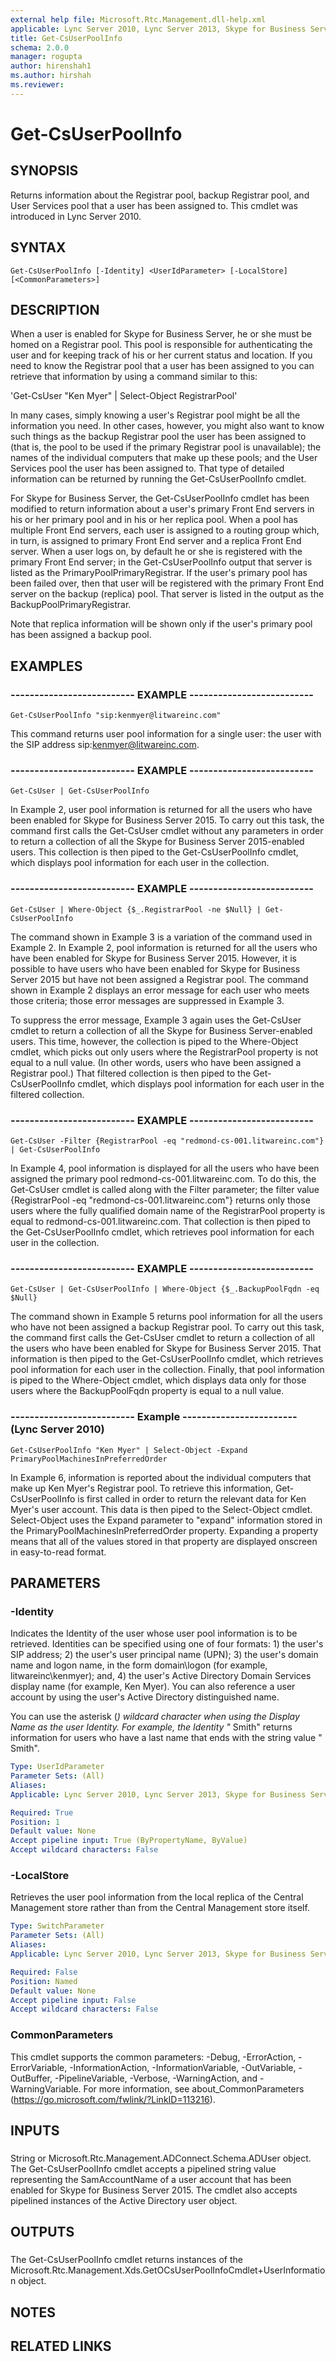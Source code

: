 ```yaml
---
external help file: Microsoft.Rtc.Management.dll-help.xml
applicable: Lync Server 2010, Lync Server 2013, Skype for Business Server 2015, Skype for Business Server 2019
title: Get-CsUserPoolInfo
schema: 2.0.0
manager: rogupta
author: hirenshah1
ms.author: hirshah
ms.reviewer:
---
```


# Get-CsUserPoolInfo

## SYNOPSIS
Returns information about the Registrar pool, backup Registrar pool, and User Services pool that a user has been assigned to.
This cmdlet was introduced in Lync Server 2010.



## SYNTAX

```
Get-CsUserPoolInfo [-Identity] <UserIdParameter> [-LocalStore] [<CommonParameters>]
```

## DESCRIPTION

When a user is enabled for Skype for Business Server, he or she must be homed on a Registrar pool.
This pool is responsible for authenticating the user and for keeping track of his or her current status and location.
If you need to know the Registrar pool that a user has been assigned to you can retrieve that information by using a command similar to this:

'Get-CsUser "Ken Myer" | Select-Object RegistrarPool'

In many cases, simply knowing a user's Registrar pool might be all the information you need.
In other cases, however, you might also want to know such things as the backup Registrar pool the user has been assigned to (that is, the pool to be used if the primary Registrar pool is unavailable); the names of the individual computers that make up these pools; and the User Services pool the user has been assigned to.
That type of detailed information can be returned by running the Get-CsUserPoolInfo cmdlet.

For Skype for Business Server, the Get-CsUserPoolInfo cmdlet has been modified to return information about a user's primary Front End servers in his or her primary pool and in his or her replica pool.
When a pool has multiple Front End servers, each user is assigned to a routing group which, in turn, is assigned to primary Front End server and a replica Front End server.
When a user logs on, by default he or she is registered with the primary Front End server; in the Get-CsUserPoolInfo output that server is listed as the PrimaryPoolPrimaryRegistrar.
If the user's primary pool has been failed over, then that user will be registered with the primary Front End server on the backup (replica) pool.
That server is listed in the output as the BackupPoolPrimaryRegistrar.

Note that replica information will be shown only if the user's primary pool has been assigned a backup pool.


## EXAMPLES


### -------------------------- EXAMPLE -------------------------- 
```
Get-CsUserPoolInfo "sip:kenmyer@litwareinc.com"
```
This command returns user pool information for a single user: the user with the SIP address sip:kenmyer@litwareinc.com.

### -------------------------- EXAMPLE -------------------------- 
```
Get-CsUser | Get-CsUserPoolInfo
```

In Example 2, user pool information is returned for all the users who have been enabled for Skype for Business Server 2015.
To carry out this task, the command first calls the Get-CsUser cmdlet without any parameters in order to return a collection of all the Skype for Business Server 2015-enabled users.
This collection is then piped to the Get-CsUserPoolInfo cmdlet, which displays pool information for each user in the collection.

### -------------------------- EXAMPLE -------------------------- 
```
Get-CsUser | Where-Object {$_.RegistrarPool -ne $Null} | Get-CsUserPoolInfo
```

The command shown in Example 3 is a variation of the command used in Example 2.
In Example 2, pool information is returned for all the users who have been enabled for Skype for Business Server 2015.
However, it is possible to have users who have been enabled for Skype for Business Server 2015 but have not been assigned a Registrar pool.
The command shown in Example 2 displays an error message for each user who meets those criteria; those error messages are suppressed in Example 3.

To suppress the error message, Example 3 again uses the Get-CsUser cmdlet to return a collection of all the Skype for Business Server-enabled users.
This time, however, the collection is piped to the Where-Object cmdlet, which picks out only users where the RegistrarPool property is not equal to a null value.
(In other words, users who have been assigned a Registrar pool.) That filtered collection is then piped to the Get-CsUserPoolInfo cmdlet, which displays pool information for each user in the filtered collection.

### -------------------------- EXAMPLE -------------------------- 
```
Get-CsUser -Filter {RegistrarPool -eq "redmond-cs-001.litwareinc.com"} | Get-CsUserPoolInfo
```

In Example 4, pool information is displayed for all the users who have been assigned the primary pool redmond-cs-001.litwareinc.com.
To do this, the Get-CsUser cmdlet is called along with the Filter parameter; the filter value {RegistrarPool -eq "redmond-cs-001.litwareinc.com"} returns only those users where the fully qualified domain name of the RegistrarPool property is equal to redmond-cs-001.litwareinc.com.
That collection is then piped to the Get-CsUserPoolInfo cmdlet, which retrieves pool information for each user in the collection.


### -------------------------- EXAMPLE -------------------------- 
```
Get-CsUser | Get-CsUserPoolInfo | Where-Object {$_.BackupPoolFqdn -eq $Null}
```

The command shown in Example 5 returns pool information for all the users who have not been assigned a backup Registrar pool.
To carry out this task, the command first calls the Get-CsUser cmdlet to return a collection of all the users who have been enabled for Skype for Business Server 2015.
That information is then piped to the Get-CsUserPoolInfo cmdlet, which retrieves pool information for each user in the collection.
Finally, that pool information is piped to the Where-Object cmdlet, which displays data only for those users where the BackupPoolFqdn property is equal to a null value.

### -------------------------- Example ------------------------ (Lync Server 2010)
```
Get-CsUserPoolInfo "Ken Myer" | Select-Object -Expand PrimaryPoolMachinesInPreferredOrder
```

In Example 6, information is reported about the individual computers that make up Ken Myer's Registrar pool.
To retrieve this information, Get-CsUserPoolInfo is first called in order to return the relevant data for Ken Myer's user account.
This data is then piped to the Select-Object cmdlet.
Select-Object uses the Expand parameter to "expand" information stored in the PrimaryPoolMachinesInPreferredOrder property.
Expanding a property means that all of the values stored in that property are displayed onscreen in easy-to-read format.

## PARAMETERS

### -Identity
Indicates the Identity of the user whose user pool information is to be retrieved.
Identities can be specified using one of four formats: 1) the user's SIP address; 2) the user's user principal name (UPN); 3) the user's domain name and logon name, in the form domain\logon (for example, litwareinc\kenmyer); and, 4) the user's Active Directory Domain Services display name (for example, Ken Myer).
You can also reference a user account by using the user's Active Directory distinguished name.

You can use the asterisk (*) wildcard character when using the Display Name as the user Identity.
For example, the Identity "* Smith" returns information for users who have a last name that ends with the string value " Smith".



```yaml
Type: UserIdParameter
Parameter Sets: (All)
Aliases: 
Applicable: Lync Server 2010, Lync Server 2013, Skype for Business Server 2015, Skype for Business Server 2019

Required: True
Position: 1
Default value: None
Accept pipeline input: True (ByPropertyName, ByValue)
Accept wildcard characters: False
```

### -LocalStore
Retrieves the user pool information from the local replica of the Central Management store rather than from the Central Management store itself.



```yaml
Type: SwitchParameter
Parameter Sets: (All)
Aliases: 
Applicable: Lync Server 2010, Lync Server 2013, Skype for Business Server 2015, Skype for Business Server 2019

Required: False
Position: Named
Default value: None
Accept pipeline input: False
Accept wildcard characters: False
```

### CommonParameters
This cmdlet supports the common parameters: -Debug, -ErrorAction, -ErrorVariable, -InformationAction, -InformationVariable, -OutVariable, -OutBuffer, -PipelineVariable, -Verbose, -WarningAction, and -WarningVariable. For more information, see about_CommonParameters (https://go.microsoft.com/fwlink/?LinkID=113216).

## INPUTS

###  
String or Microsoft.Rtc.Management.ADConnect.Schema.ADUser object.
The Get-CsUserPoolInfo cmdlet accepts a pipelined string value representing the SamAccountName of a user account that has been enabled for Skype for Business Server 2015.
The cmdlet also accepts pipelined instances of the Active Directory user object.

## OUTPUTS

###   
The Get-CsUserPoolInfo cmdlet returns instances of the Microsoft.Rtc.Management.Xds.GetOCsUserPoolInfoCmdlet+UserInformation object.

## NOTES

## RELATED LINKS


